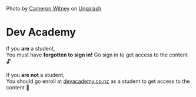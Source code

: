 Photo by <a href="https://unsplash.com/@camwitney?utm_content=creditCopyText&utm_medium=referral&utm_source=unsplash">Cameron Witney</a> on <a href="https://unsplash.com/photos/a-close-up-of-a-plant-with-small-leaves-v-IJnif_zYU?utm_content=creditCopyText&utm_medium=referral&utm_source=unsplash">Unsplash</a>
  
# Dev Academy

If you **are** a student,   
You must have **forgotten to sign in!** Go sign in to get access to the content 🔓

If you **are not** a student,  
You should go enroll at [devacademy.co.nz](https://devacademy.co.nz/) as a student to get access to the content 👀
